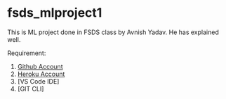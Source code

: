 # fsds_mlproject1

This is ML project done in FSDS class by Avnish Yadav. He has explained well.

Requirement:

1. [Github Account](https://github.com)
2. [Heroku Account](https://dashboard.heroku.com/login)
3. [VS Code IDE]
4. [GIT CLI]
